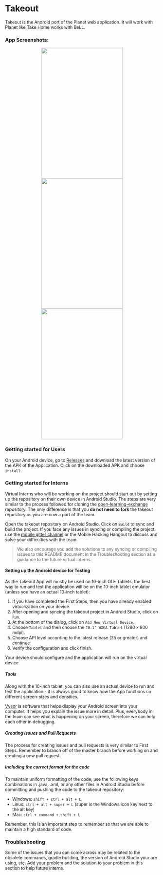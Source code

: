 # Takeout

Takeout is the Android port of the Planet web application. It will work with Planet like Take Home works with BeLL.

### App Screenshots:

<p align="middle">
<img src="https://user-images.githubusercontent.com/37878201/43286563-67eaf1f0-90f0-11e8-9bb6-bec370bca3c9.png" width="267" height="427">
<img src="https://user-images.githubusercontent.com/37878201/43286561-67c05706-90f0-11e8-9f52-f9de73f94df1.png" width="267" height="427"> 
<img src="https://user-images.githubusercontent.com/37878201/43286562-67d32638-90f0-11e8-98f6-a10ca2c5650b.png" width="267" height="427"> 
</p>


### Getting started for Users
 
On your Android device, go to [Releases](https://github.com/ole-vi/takeout/releases/tag/latest) and download the latest version of the APK of the Application. Click on the downloaded APK and choose `install`.

### Getting started for Interns

Virtual Interns who will be working on the project should start out by setting up the repository on their own device in Android Studio. The steps are very similar to the process followed for cloning the [open-learning-exchange](https://github.com/open-learning-exchange/open-learning-exchange.github.io) repository. The only difference is that you **do not need to fork** the takeout repository as you are now a part of the team. 

Open the takeout repository on Android Studio. Click on `Build` to sync and build the project. If you face any issues in syncing or compiling the project, use the [mobile gitter channel](https://gitter.im/open-learning-exchange/mobile) or the Mobile Hacking Hangout to discuss and solve your difficulties with the team.

> We also encourage you add the solutions to any syncing or compiling issues to this README document in the Troubleshooting section as a guidance to the future virtual interns.

#### Setting up the Android device for Testing

As the Takeout App will mostly be used on 10-inch OLE Tablets, the best way to run and test the application will be on the 10-inch tablet emulator (unless you have an actual 10-inch tablet):

1. If you have completed the First Steps, then you have already enabled virtualization on your device.
2. After opening and syncing the takeout project in Android Studio, click on `Run`. 
3. At the bottom of the dialog, click on `Add New Virtual Device`.
4. Choose `Tablet` and then choose the `10.1" WXGA Tablet` (1280 x 800 mdpi).
5. Choose API level according to the latest release (25 or greater) and continue.
6. Verify the configuration and click finish.

Your device should configure and the application will run on the virtual device.

##### Tools

Along with the 10-inch tablet, you can also use an actual device to run and test the application - it is always good to know how the App functions on different screen-sizes and densities. 

[Vysor](https://www.vysor.io/) is software that helps display your Android screen into your computer. It helps you explain the issue more in detail. Plus, everybody in the team can see what is happening on your screen, therefore we can help each other in debugging.

##### Creating Issues and Pull Requests

The process for creating issues and pull requests is very similar to First Steps. Remember to branch off of the master branch before working on and creating a new pull request.

##### Including the correct format for the code

To maintain uniform formatting of the code, use the following keys combinations in .java, .xml, or any other files in Android Studio before committing and pushing the code to the takeout repository:
- Windows: `shift + ctrl + alt + L`
- Linux: `ctrl + alt + super + L` (super is the Windows icon key next to the alt key)
- Mac: `ctrl + command + shift + L`

Remember, this is an important step to remember so that we are able to maintain a high standard of code.

### Troubleshooting

Some of the issues that you can come across may be related to the obsolete commands, gradle building, the version of Android Studio your are using, etc. Add your problem and the solution to your problem in this section to help future interns. 
